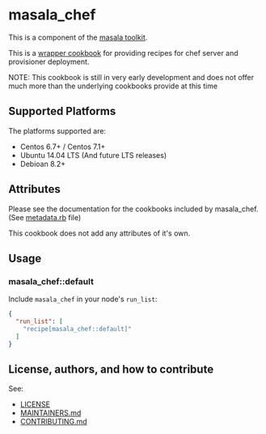 # masala_chef

This is a component of the [masala toolkit](https://github.com/PaytmLabs/masala).

This is a [wrapper cookbook](http://blog.vialstudios.com/the-environment-cookbook-pattern/#thewrappercookbook) for providing recipes for chef server and provisioner deployment.

NOTE: This cookbook is still in very early development and does not offer much more than the underlying cookbooks provide at this time

## Supported Platforms

The platforms supported are:
- Centos 6.7+ / Centos 7.1+
- Ubuntu 14.04 LTS (And future LTS releases)
- Debioan 8.2+

## Attributes

Please see the documentation for the cookbooks included by masala_chef. (See [metadata.rb](https://github.com/PaytmLabs/masala_chef/blob/develop/metadata.rb) file)

This cookbook does not add any attributes of it's own.

## Usage

### masala_chef::default

Include `masala_chef` in your node's `run_list`:

```json
{
  "run_list": [
    "recipe[masala_chef::default]"
  ]
}
```

## License, authors, and how to contribute

See:
- [LICENSE](https://github.com/PaytmLabs/masala_chef/blob/develop/LICENSE)
- [MAINTAINERS.md](https://github.com/PaytmLabs/masala_chef/blob/develop/MAINTAINERS.md)
- [CONTRIBUTING.md](https://github.com/PaytmLabs/masala_chef/blob/develop/CONTRIBUTING.md)

